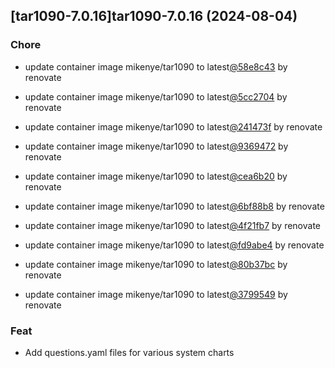 

## [tar1090-7.0.16]tar1090-7.0.16 (2024-08-04)

### Chore



- update container image mikenye/tar1090 to latest[@58e8c43](https://github.com/58e8c43) by renovate

- update container image mikenye/tar1090 to latest[@5cc2704](https://github.com/5cc2704) by renovate

- update container image mikenye/tar1090 to latest[@241473f](https://github.com/241473f) by renovate

- update container image mikenye/tar1090 to latest[@9369472](https://github.com/9369472) by renovate

- update container image mikenye/tar1090 to latest[@cea6b20](https://github.com/cea6b20) by renovate

- update container image mikenye/tar1090 to latest[@6bf88b8](https://github.com/6bf88b8) by renovate

- update container image mikenye/tar1090 to latest[@4f21fb7](https://github.com/4f21fb7) by renovate

- update container image mikenye/tar1090 to latest[@fd9abe4](https://github.com/fd9abe4) by renovate

- update container image mikenye/tar1090 to latest[@80b37bc](https://github.com/80b37bc) by renovate

- update container image mikenye/tar1090 to latest[@3799549](https://github.com/3799549) by renovate

### Feat



- Add questions.yaml files for various system charts